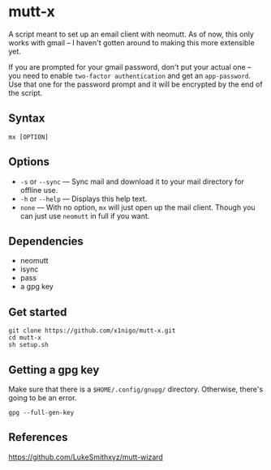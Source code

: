 # mutt-x
A script meant to set up an email client with neomutt. As of now, this only works with gmail &ndash; I haven't gotten
around to making this more extensible yet.

If you are prompted for your gmail password, don't put your actual one &ndash; you need to enable `two-factor
authentication` and get an `app-password`. Use that one for the password prompt and it will be encrypted by the end of
the script.

## Syntax
```
mx [OPTION]
```
## Options
- `-s` or `--sync` &ndash;&ndash; Sync mail and download it to your mail directory for offline use.
- `-h` or `--help` &ndash;&ndash; Displays this help text.
- `none` &ndash;&ndash; With no option, `mx` will just open up the mail client. Though you can just
use `neomutt` in full if you want.

## Dependencies
- neomutt
- isync
- pass
- a gpg key

## Get started
```
git clone https://github.com/x1nigo/mutt-x.git
cd mutt-x
sh setup.sh
```

## Getting a gpg key
Make sure that there is a `$HOME/.config/gnupg/` directory. Otherwise, there's going to be an error.
```
gpg --full-gen-key
```
## References
https://github.com/LukeSmithxyz/mutt-wizard
